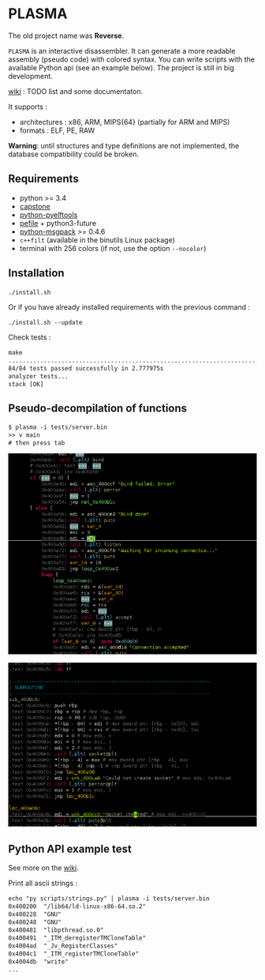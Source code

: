 PLASMA
======

The old project name was **Reverse**.

`PLASMA` is an interactive disassembler. It can generate a more readable
assembly (pseudo code) with colored syntax. You can write scripts with the
available Python api (see an example below). The project is still in big development.

[wiki](https://github.com/joelpx/plasma/wiki) : TODO list and some documentaton.

It supports :
* architectures : x86, ARM, MIPS{64} (partially for ARM and MIPS)
* formats : ELF, PE, RAW


**Warning**: until structures and type definitions are not implemented, the
database compatibility could be broken.


## Requirements

* python >= 3.4
* [capstone](https://github.com/aquynh/capstone)
* [python-pyelftools](https://github.com/eliben/pyelftools)
* [pefile](https://github.com/erocarrera/pefile) + python3-future
* [python-msgpack](https://github.com/msgpack/msgpack-python) >= 0.4.6
* `c++filt` (available in the binutils Linux package)
* terminal with 256 colors (if not, use the option `--nocolor`)


## Installation

    ./install.sh

Or if you have already installed requirements with the previous command :

    ./install.sh --update

Check tests :

    make
    ....................................................................................
    84/84 tests passed successfully in 2.777975s
    analyzer tests...
    stack [OK]


## Pseudo-decompilation of functions

    $ plasma -i tests/server.bin
    >> v main
    # then press tab

![plasma](/images/screenshot.png?raw=true)

![plasma](/images/visual.png?raw=true)


## Python API example test

See more on the [wiki](https://github.com/joelpx/plasma/wiki/api).

Print all ascii strings :

    echo "py scripts/strings.py" | plasma -i tests/server.bin
    0x400200  "/lib64/ld-linux-x86-64.so.2"
    0x400228  "GNU"
    0x400248  "GNU"
    0x400481  "libpthread.so.0"
    0x400491  "_ITM_deregisterTMCloneTable"
    0x4004ad  "_Jv_RegisterClasses"
    0x4004c1  "_ITM_registerTMCloneTable"
    0x4004db  "write"
    ...
